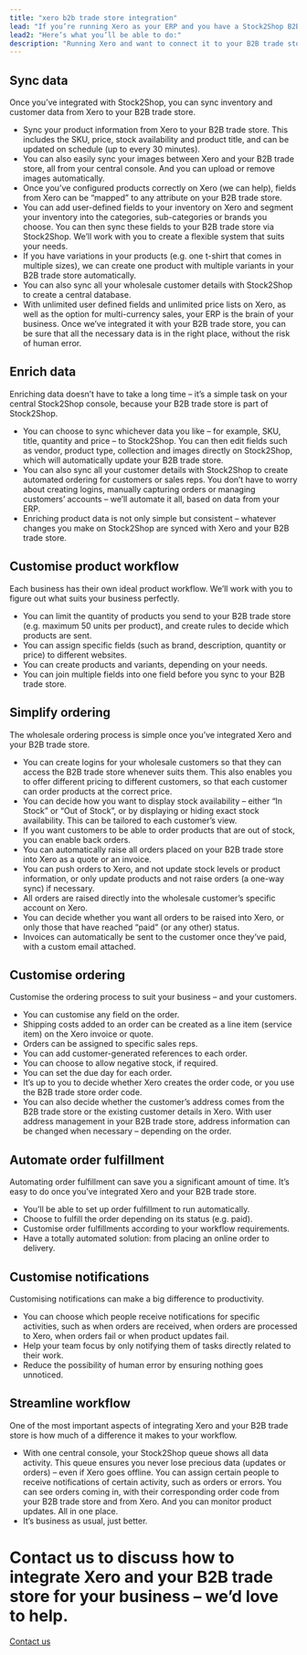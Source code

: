 ```yaml
---
title: "xero b2b trade store integration"
lead: "If you’re running Xero as your ERP and you have a Stock2Shop B2B trade store, we can easily integrate them with each other. The result? A Xero B2B trade store integration: a streamlined workflow and more efficient business."
lead2: "Here’s what you’ll be able to do:"
description: "Running Xero and want to connect it to your B2B trade store? A Xero B2B trade store integration can dramatically improve your workflow, making your business run more efficiently and saving you time - and money. Find out more!"
---
```


Sync data
---------

Once you’ve integrated with Stock2Shop, you can sync inventory and customer data from Xero to your B2B trade store.

*   Sync your product information from Xero to your B2B trade store. This includes the SKU, price, stock availability and product title, and can be updated on schedule (up to every 30 minutes).
*   You can also easily sync your images between Xero and your B2B trade store, all from your central console. And you can upload or remove images automatically.
*   Once you’ve configured products correctly on Xero (we can help), fields from Xero can be “mapped” to any attribute on your B2B trade store.
*   You can add user-defined fields to your inventory on Xero and segment your inventory into the categories, sub-categories or brands you choose. You can then sync these fields to your B2B trade store via Stock2Shop. We’ll work with you to create a flexible system that suits your needs.
*   If you have variations in your products (e.g. one t-shirt that comes in multiple sizes), we can create one product with multiple variants in your B2B trade store automatically.
*   You can also sync all your wholesale customer details with Stock2Shop to create a central database.
*   With unlimited user defined fields and unlimited price lists on Xero, as well as the option for multi-currency sales, your ERP is the brain of your business. Once we’ve integrated it with your B2B trade store, you can be sure that all the necessary data is in the right place, without the risk of human error.

Enrich data
-----------

Enriching data doesn’t have to take a long time – it’s a simple task on your central Stock2Shop console, because your B2B trade store is part of Stock2Shop.

*   You can choose to sync whichever data you like – for example, SKU, title, quantity and price – to Stock2Shop. You can then edit fields such as vendor, product type, collection and images directly on Stock2Shop, which will automatically update your B2B trade store.
*   You can also sync all your customer details with Stock2Shop to create automated ordering for customers or sales reps. You don’t have to worry about creating logins, manually capturing orders or managing customers’ accounts – we’ll automate it all, based on data from your ERP.
*   Enriching product data is not only simple but consistent – whatever changes you make on Stock2Shop are synced with Xero and your B2B trade store.

Customise product workflow
--------------------------

Each business has their own ideal product workflow. We’ll work with you to figure out what suits your business perfectly.

*   You can limit the quantity of products you send to your B2B trade store (e.g. maximum 50 units per product), and create rules to decide which products are sent.
*   You can assign specific fields (such as brand, description, quantity or price) to different websites.
*   You can create products and variants, depending on your needs.
*   You can join multiple fields into one field before you sync to your B2B trade store.

Simplify ordering
-----------------

The wholesale ordering process is simple once you’ve integrated Xero and your B2B trade store.

*   You can create logins for your wholesale customers so that they can access the B2B trade store whenever suits them. This also enables you to offer different pricing to different customers, so that each customer can order products at the correct price.
*   You can decide how you want to display stock availability – either “In Stock” or “Out of Stock”, or by displaying or hiding exact stock availability. This can be tailored to each customer’s view.
*   If you want customers to be able to order products that are out of stock, you can enable back orders.
*   You can automatically raise all orders placed on your B2B trade store into Xero as a quote or an invoice.
*   You can push orders to Xero, and not update stock levels or product information, or only update products and not raise orders (a one-way sync) if necessary.
*   All orders are raised directly into the wholesale customer’s specific account on Xero.
*   You can decide whether you want all orders to be raised into Xero, or only those that have reached “paid” (or any other) status.
*   Invoices can automatically be sent to the customer once they’ve paid, with a custom email attached.

Customise ordering
------------------

Customise the ordering process to suit your business – and your customers.

*   You can customise any field on the order.
*   Shipping costs added to an order can be created as a line item (service item) on the Xero invoice or quote.
*   Orders can be assigned to specific sales reps.
*   You can add customer-generated references to each order.
*   You can choose to allow negative stock, if required.
*   You can set the due day for each order.
*   It’s up to you to decide whether Xero creates the order code, or you use the B2B trade store order code.
*   You can also decide whether the customer’s address comes from the B2B trade store or the existing customer details in Xero. With user address management in your B2B trade store, address information can be changed when necessary – depending on the order.

Automate order fulfillment
--------------------------

Automating order fulfillment can save you a significant amount of time. It’s easy to do once you’ve integrated Xero and your B2B trade store.

*   You’ll be able to set up order fulfillment to run automatically.
*   Choose to fulfill the order depending on its status (e.g. paid).
*   Customise order fulfillments according to your workflow requirements.
*   Have a totally automated solution: from placing an online order to delivery.

Customise notifications
-----------------------

Customising notifications can make a big difference to productivity.

*   You can choose which people receive notifications for specific activities, such as when orders are received, when orders are processed to Xero, when orders fail or when product updates fail.
*   Help your team focus by only notifying them of tasks directly related to their work.
*   Reduce the possibility of human error by ensuring nothing goes unnoticed.

Streamline workflow
-------------------

One of the most important aspects of integrating Xero and your B2B trade store is how much of a difference it makes to your workflow.

*   With one central console, your Stock2Shop queue shows all data activity. This queue ensures you never lose precious data (updates or orders) – even if Xero goes offline. You can assign certain people to receive notifications of certain activity, such as orders or errors. You can see orders coming in, with their corresponding order code from your B2B trade store and from Xero. And you can monitor product updates. All in one place.
*   It’s business as usual, just better.

Contact us to discuss how to integrate Xero and your B2B trade store for your business – we’d love to help.
===========================================================================================================

[Contact us](/contact-us "Contact Stock2Shop")
